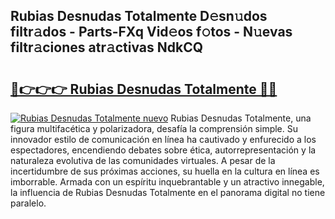 ## Rubias Desnudas Totalmente D𝚎sn𝚞dos filtr𝚊dos - Parts-FXq Vid𝚎os f𝚘tos - N𝚞evas filtr𝚊ciones atr𝚊ctivas NdkCQ

# <h2><a href="http://mb8n58.tromn.icu/?c=Rubias+Desnudas+Totalmente">🔗👉👉👉 Rubias Desnudas Totalmente 🔗🔗</a></h2>

[![Rubias Desnudas Totalmente nuevo](https://i.imgur.com/pEAQMta.gif)](http://mb8n58.tromn.icu/?c=Rubias+Desnudas+Totalmente)
Rubias Desnudas Totalmente, una figura multifacética y polarizadora, desafía la comprensión simple. Su innovador estilo de comunicación en línea ha cautivado y enfurecido a los espectadores, encendiendo debates sobre ética, autorrepresentación y la naturaleza evolutiva de las comunidades virtuales. A pesar de la incertidumbre de sus próximas acciones, su huella en la cultura en línea es imborrable. Armada con un espíritu inquebrantable y un atractivo innegable, la influencia de Rubias Desnudas Totalmente en el panorama digital no tiene paralelo.
